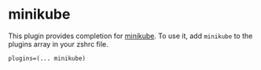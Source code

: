 # minikube
This plugin provides completion for [minikube](https://github.com/kubernetes/minikube).
To use it, add `minikube` to the plugins array in your zshrc file.
```
plugins=(... minikube)
```
